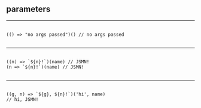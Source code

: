 ## parameters

---

<pre class="code-lg">
  <code class="lang-js">
(() => "no args passed")() // no args passed
  </code>
</pre>

---

<pre class="code-lg">
  <code class="lang-js">
((n) => `${n}!`)(name) // JSMN!
(n => `${n}!`)(name) // JSMN!
  </code>
</pre>

---

<pre class="code-lg">
  <code class="lang-js">
((g, n) => `${g}, ${n}!`)('hi', name)
// hi, JSMN!
  </code>
</pre>
